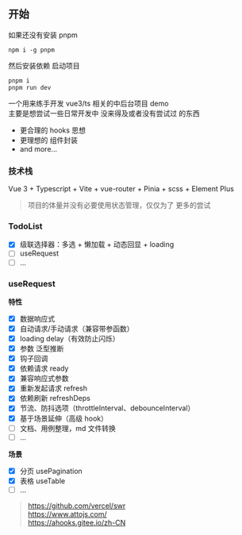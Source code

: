 ## 开始 

如果还没有安装 pnpm

```
npm i -g pnpm
```

然后安装依赖 启动项目

```
pnpm i
pnpm run dev
```

一个用来练手开发 vue3/ts 相关的中后台项目 demo  
主要是想尝试一些日常开发中 没来得及或者没有尝试过 的东西

- 更合理的 hooks 思想
- 更理想的 组件封装
- and more...

### 技术栈

Vue 3 + Typescript + Vite + vue-router + Pinia + scss + Element Plus

> 项目的体量并没有必要使用状态管理，仅仅为了 更多的尝试

### TodoList

- [x] 级联选择器：多选 + 懒加载 + 动态回显 + loading
- [ ] useRequest
- [ ] ...

### useRequest

**特性**

- [x] 数据响应式
- [x] 自动请求/手动请求（兼容带参函数）
- [x] loading delay（有效防止闪烁）
- [x] 参数 泛型推断
- [x] 钩子回调
- [x] 依赖请求 ready
- [x] 兼容响应式参数
- [x] 重新发起请求 refresh
- [x] 依赖刷新 refreshDeps
- [x] 节流、防抖选项（throttleInterval、debounceInterval）
- [x] 基于场景延伸（高级 hook）
- [ ] 文档、用例整理，md 文件转换
- [ ] ...

**场景**

- [x] 分页 usePagination
- [x] 表格 useTable
- [ ] ...

> https://github.com/vercel/swr  
> https://www.attojs.com/  
> https://ahooks.gitee.io/zh-CN  
